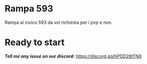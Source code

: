 # Rampa 593
Rampa al civico 593 da voi richiesta per i pvp e non.

# Ready to start

***Tell me any issue on our discord:***
https://discord.gg/hPDD28tTN9 

